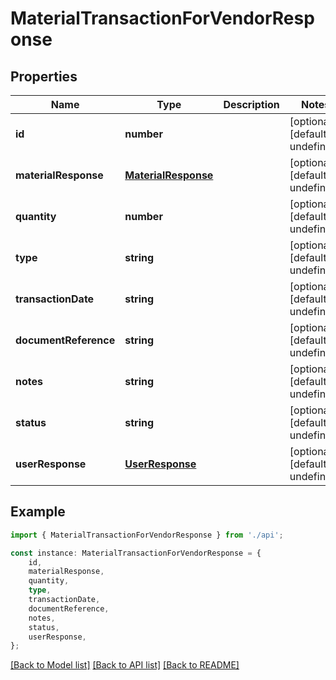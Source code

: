# MaterialTransactionForVendorResponse


## Properties

Name | Type | Description | Notes
------------ | ------------- | ------------- | -------------
**id** | **number** |  | [optional] [default to undefined]
**materialResponse** | [**MaterialResponse**](MaterialResponse.md) |  | [optional] [default to undefined]
**quantity** | **number** |  | [optional] [default to undefined]
**type** | **string** |  | [optional] [default to undefined]
**transactionDate** | **string** |  | [optional] [default to undefined]
**documentReference** | **string** |  | [optional] [default to undefined]
**notes** | **string** |  | [optional] [default to undefined]
**status** | **string** |  | [optional] [default to undefined]
**userResponse** | [**UserResponse**](UserResponse.md) |  | [optional] [default to undefined]

## Example

```typescript
import { MaterialTransactionForVendorResponse } from './api';

const instance: MaterialTransactionForVendorResponse = {
    id,
    materialResponse,
    quantity,
    type,
    transactionDate,
    documentReference,
    notes,
    status,
    userResponse,
};
```

[[Back to Model list]](../README.md#documentation-for-models) [[Back to API list]](../README.md#documentation-for-api-endpoints) [[Back to README]](../README.md)
